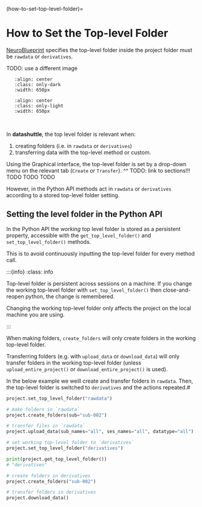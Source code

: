 (how-to-set-top-level-folder)=

# How to Set the Top-level Folder

 [NeuroBlueprint](https://neuroblueprint.neuroinformatics.dev/) specifies
the top-level folder inside the project folder must be `rawdata` or `derivatives`.

TODO: use a different image

```{image} /_static/NeuroBlueprint_project_tree_dark.png
   :align: center
   :class: only-dark
   :width: 650px
```
```{image} /_static/NeuroBlueprint_project_tree_light.png
   :align: center
   :class: only-light
   :width: 650px
```
<br>

In **datashuttle**, the top level folder is relevant when:
1) creating folders (i.e. in `rawdata` or `derivatives`)
2) transferring data with the top-level method or custom.

Using the Graphical interface, the top-level folder is
set by a drop-down menu on the relevant tab (`Create` or `Transfer`).
^^ TODO: link to sections!!!  TODO TODO TODO


However, in the Python API methods act in `rawdata` or `derivatives`
according to a stored top-level folder setting.

## Setting the level folder in the Python API

In the Python API the *working* top level folder
is stored as a persistent property, accessible with
the `get_top_level_folder()` and `set_top_level_folder()` methods.

This is to avoid continuously inputting the top-level folder
for every method call.

:::{info}
:class: info

Top-level folder is persistent across sessions on a machine. If you
change the working top-level folder with `set_top_level_folder()` then
close-and-reopen python, the change is remembered.

Changing the working top-level folder only affects the
project on the local machine you are using.

:::

When making folders, `create_folders` will only create folders in the
working top-level folder.

Transferring folders (e.g. with `upload_data` or `download_data`) will
only transfer folders in the working top-level folder
(unless `upload_entire_project()` or `download_entire_project()` is used).

In the below example we weill create and transfer folders in `rawdata`.
Then, the top-level folder is switched to `derivatives` and the actions repeated.#

```python
project.set_top_level_folder("rawdata")

# make folders in `rawdata`
project.create_folders(sub="sub-002")

# transfer files in `rawdata`
project.upload_data(sub_names="all", ses_names="all", datatype="all")

# set working top-level folder to `derivatives`
project.set_top_level_folder("derivatives")

print(project.get_top_level_folder())
# "derivatives"

# create folders in derivatives
project.create_folders("sub-002")

# transfer folders in derivatives
project.download_data()

```
